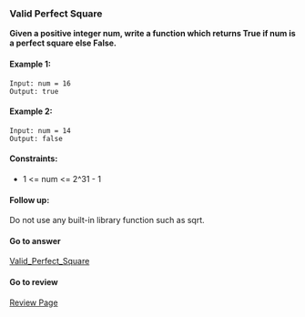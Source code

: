 ### Valid Perfect Square

**Given a positive integer num, write a function which returns True if num is a perfect square else False.**

#### Example 1:

```
Input: num = 16
Output: true
```

#### Example 2:

```
Input: num = 14
Output: false
``` 

#### Constraints:

* 1 <= num <= 2^31 - 1

#### Follow up:

Do not use any built-in library function such as sqrt.

#### Go to answer

[Valid_Perfect_Square](https://github.com/Kelv1nYu/LeetCode_Practices/blob/master/Code/Valid_Perfect_Square.py)


#### Go to review

[Review Page](https://github.com/Kelv1nYu/LeetCode_Practices/blob/master/Review/Python3/Valid_Perfect_Square.md)